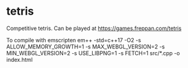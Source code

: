 # tetris

Competitive tetris. Can be played at https://games.freppan.com/tetris


To compile with emscripten
em++ -std=c++17 -O2 -s ALLOW_MEMORY_GROWTH=1 -s MAX_WEBGL_VERSION=2 -s MIN_WEBGL_VERSION=2 -s USE_LIBPNG=1 -s FETCH=1 src/*.cpp -o index.html
